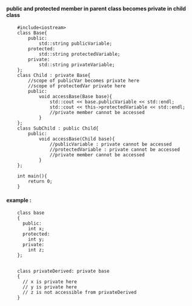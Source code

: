 #### public and protected member in parent class becomes private in child class

        #include<iostream>
        class Base{
            public:
                std::string publicVariable;
            protected:
                std::string protectedVariable;
            private:
                std::string privateVariable;
        };
        class Child : private Base{
            //scope of publicVar becomes private here
            //scope of protectedVar private here
            public:
                void accessBase(Base base){
                    std::cout << base.publicVariable << std::endl;
                    std::cout << this->protectedVariable << std::endl;
                    //private member cannot be accessed            
                }   
        };
        class SubChild : public Child{
            public:
                void accessBase(Child base){
                    //publicVariable : private cannot be accessed
                    //protectedVariable : private cannot be accessed
                    //private member cannot be accessed            
                }
        };

        int main(){           
            return 0;
        }
        
        
#### example : 
        class base 
        {
          public:
            int x;
          protected:
            int y;
          private:
            int z;
        };


        class privateDerived: private base
        {
          // x is private here
          // y is private here
          // z is not accessible from privateDerived
        }
